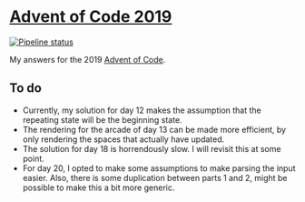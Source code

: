 # [Advent of Code 2019](https://adventofcode.com/2019)

[![Pipeline status][workflows-CI-badge]][actions]

My answers for the 2019 [Advent of Code](https://adventofcode.com/2019).

## To do

* Currently, my solution for day 12 makes the assumption that the repeating state will be the beginning state.
* The rendering for the arcade of day 13 can be made more efficient, by only rendering the spaces that actually have updated.
* The solution for day 18 is horrendously slow. I will revisit this at some point.
* For day 20, I opted to make some assumptions to make parsing the input easier. Also, there is some duplication between parts 1 and 2, might be possible to make this a bit more generic.

[workflows-CI-badge]: https://github.com/rjvdw/advent-of-code/workflows/CI%202019/badge.svg
[actions]: https://github.com/rjvdw/advent-of-code/actions?query=workflow%3A%22CI+2019%22
